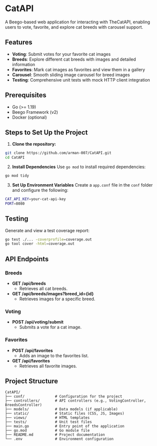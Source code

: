 # **CatAPI**

A Beego-based web application for interacting with TheCatAPI, enabling users to vote, favorite, and explore cat breeds with carousel support.

## **Features**

- **Voting**: Submit votes for your favorite cat images
- **Breeds**: Explore different cat breeds with images and detailed information
- **Favorites**: Mark cat images as favorites and view them in a gallery
- **Carousel**: Smooth sliding image carousel for breed images
- **Testing**: Comprehensive unit tests with mock HTTP client integration

## **Prerequisites**

- Go (>= 1.19)
- Beego Framework (v2)
- Docker (optional)

## **Steps to Set Up the Project**

1. **Clone the repository:**
```bash
git clone https://github.com/arman-007/CatAPI.git
cd CatAPI
```

2. **Install Dependencies** Use `go mod` to install required dependencies:
```bash
go mod tidy
```

3. **Set Up Environment Variables** Create a `app.conf` file in the `conf` folder and configure the following:
```bash
CAT_API_KEY=your-cat-api-key
PORT=8080
```

## **Testing**
Generate and view a test coverage report:
```bash
go test ./... -coverprofile=coverage.out
go tool cover -html=coverage.out
```

## **API Endpoints**

### **Breeds**

- **GET /api/breeds**
  - Retrieves all cat breeds.
- **GET /api/breeds/images?breed_id={id}**
  - Retrieves images for a specific breed.

### **Voting**

- **POST /api/voting/submit**
  - Submits a vote for a cat image.

### **Favorites**

- **POST /api/favorites**
  - Adds an image to the favorites list.
- **GET /api/favorites**
  - Retrieves all favorite images.


## **Project Structure**


```plaintext
CatAPI/
├── conf/              # Configuration for the project
├── controllers/       # API controllers (e.g., VotingController, BreedsController)
├── models/            # Data models (if applicable)
├── static/            # Static files (CSS, JS, Images)
├── views/             # HTML templates
├── tests/             # Unit test files
├── main.go            # Entry point of the application
├── go.mod             # Go module file
├── README.md          # Project documentation
└── .env               # Environment configuration